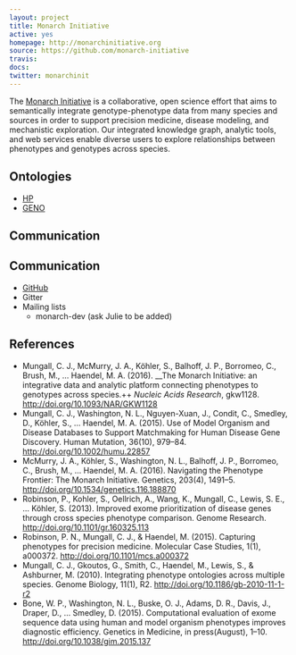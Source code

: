 ```yaml
---
layout: project
title: Monarch Initiative
active: yes
homepage: http://monarchinitiative.org
source: https://github.com/monarch-initiative
travis: 
docs:
twitter: monarchinit
---
```


The [Monarch Initiative](http://monarchinitiative.org) is a collaborative, open science effort that aims to semantically integrate genotype-phenotype data from many species and sources in order to support precision medicine, disease modeling, and mechanistic exploration. Our integrated knowledge graph, analytic tools, and web services enable diverse users to explore relationships between phenotypes and genotypes across species.

## Ontologies

 * [HP](http://obofoundry.org/ontology/hp.html)
 * [GENO](http://obofoundry.org/ontology/geno.html)

## Communication

## Communication

 * [GitHub](https://github.com/monarch-initiative/)
 * Gitter
 * Mailing lists
    * monarch-dev (ask Julie to be added)


## References

 * Mungall, C. J., McMurry, J. A., Köhler, S., Balhoff, J. P., Borromeo, C., Brush, M., … Haendel, M. A. (2016). __The Monarch Initiative: an integrative data and analytic platform connecting phenotypes to genotypes across species.++ _Nucleic Acids Research_, gkw1128. http://doi.org/10.1093/NAR/GKW1128
 * Mungall, C. J., Washington, N. L., Nguyen-Xuan, J., Condit, C., Smedley, D., Köhler, S., … Haendel, M. A. (2015). Use of Model Organism and Disease Databases to Support Matchmaking for Human Disease Gene Discovery. Human Mutation, 36(10), 979–84. http://doi.org/10.1002/humu.22857
 * McMurry, J. A., Köhler, S., Washington, N. L., Balhoff, J. P., Borromeo, C., Brush, M., … Haendel, M. A. (2016). Navigating the Phenotype Frontier: The Monarch Initiative. Genetics, 203(4), 1491–5. http://doi.org/10.1534/genetics.116.188870
 * Robinson, P., Kohler, S., Oellrich, A., Wang, K., Mungall, C., Lewis, S. E., … Köhler, S. (2013). Improved exome prioritization of disease genes through cross species phenotype comparison. Genome Research. http://doi.org/10.1101/gr.160325.113
 * Robinson, P. N., Mungall, C. J., & Haendel, M. (2015). Capturing phenotypes for precision medicine. Molecular Case Studies, 1(1), a000372. http://doi.org/10.1101/mcs.a000372
 * Mungall, C. J., Gkoutos, G., Smith, C., Haendel, M., Lewis, S., & Ashburner, M. (2010). Integrating phenotype ontologies across multiple species. Genome Biology, 11(1), R2. http://doi.org/10.1186/gb-2010-11-1-r2
 * Bone, W. P., Washington, N. L., Buske, O. J., Adams, D. R., Davis, J., Draper, D., … Smedley, D. (2015). Computational evaluation of exome sequence data using human and model organism phenotypes improves diagnostic efficiency. Genetics in Medicine, in press(August), 1–10. http://doi.org/10.1038/gim.2015.137
